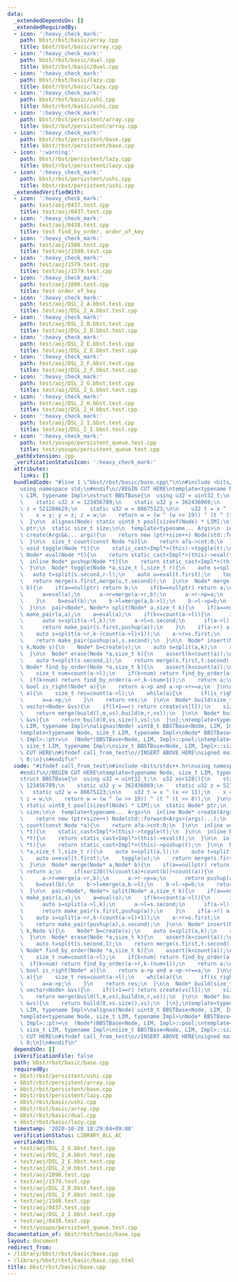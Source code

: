 ```yaml
---
data:
  _extendedDependsOn: []
  _extendedRequiredBy:
  - icon: ':heavy_check_mark:'
    path: bbst/rbst/basic/array.cpp
    title: bbst/rbst/basic/array.cpp
  - icon: ':heavy_check_mark:'
    path: bbst/rbst/basic/dual.cpp
    title: bbst/rbst/basic/dual.cpp
  - icon: ':heavy_check_mark:'
    path: bbst/rbst/basic/lazy.cpp
    title: bbst/rbst/basic/lazy.cpp
  - icon: ':heavy_check_mark:'
    path: bbst/rbst/basic/ushi.cpp
    title: bbst/rbst/basic/ushi.cpp
  - icon: ':heavy_check_mark:'
    path: bbst/rbst/persistent/array.cpp
    title: bbst/rbst/persistent/array.cpp
  - icon: ':heavy_check_mark:'
    path: bbst/rbst/persistent/base.cpp
    title: bbst/rbst/persistent/base.cpp
  - icon: ':warning:'
    path: bbst/rbst/persistent/lazy.cpp
    title: bbst/rbst/persistent/lazy.cpp
  - icon: ':heavy_check_mark:'
    path: bbst/rbst/persistent/ushi.cpp
    title: bbst/rbst/persistent/ushi.cpp
  _extendedVerifiedWith:
  - icon: ':heavy_check_mark:'
    path: test/aoj/0437.test.cpp
    title: test/aoj/0437.test.cpp
  - icon: ':heavy_check_mark:'
    path: test/aoj/0438.test.cpp
    title: test find_by_order, order_of_key
  - icon: ':heavy_check_mark:'
    path: test/aoj/1508.test.cpp
    title: test/aoj/1508.test.cpp
  - icon: ':heavy_check_mark:'
    path: test/aoj/1579.test.cpp
    title: test/aoj/1579.test.cpp
  - icon: ':heavy_check_mark:'
    path: test/aoj/2890.test.cpp
    title: test order_of_key
  - icon: ':heavy_check_mark:'
    path: test/aoj/DSL_2_A.bbst.test.cpp
    title: test/aoj/DSL_2_A.bbst.test.cpp
  - icon: ':heavy_check_mark:'
    path: test/aoj/DSL_2_D.bbst.test.cpp
    title: test/aoj/DSL_2_D.bbst.test.cpp
  - icon: ':heavy_check_mark:'
    path: test/aoj/DSL_2_E.bbst.test.cpp
    title: test/aoj/DSL_2_E.bbst.test.cpp
  - icon: ':heavy_check_mark:'
    path: test/aoj/DSL_2_F.bbst.test.cpp
    title: test/aoj/DSL_2_F.bbst.test.cpp
  - icon: ':heavy_check_mark:'
    path: test/aoj/DSL_2_G.bbst.test.cpp
    title: test/aoj/DSL_2_G.bbst.test.cpp
  - icon: ':heavy_check_mark:'
    path: test/aoj/DSL_2_H.bbst.test.cpp
    title: test/aoj/DSL_2_H.bbst.test.cpp
  - icon: ':heavy_check_mark:'
    path: test/aoj/DSL_2_I.bbst.test.cpp
    title: test/aoj/DSL_2_I.bbst.test.cpp
  - icon: ':heavy_check_mark:'
    path: test/yosupo/persistent_queue.test.cpp
    title: test/yosupo/persistent_queue.test.cpp
  _pathExtension: cpp
  _verificationStatusIcon: ':heavy_check_mark:'
  attributes:
    links: []
  bundledCode: "#line 1 \"bbst/rbst/basic/base.cpp\"\n\n#include <bits/stdc++.h>\n\
    using namespace std;\n#endif\n//BEGIN CUT HERE\ntemplate<typename Node, size_t\
    \ LIM, typename Impl>\nstruct BBSTBase{\n  using u32 = uint32_t;\n  u32 xor128(){\n\
    \    static u32 x = 123456789;\n    static u32 y = 362436069;\n    static u32\
    \ z = 521288629;\n    static u32 w = 88675123;\n\n    u32 t = x ^ (x << 11);\n\
    \    x = y; y = z; z = w;\n    return w = (w ^ (w >> 19)) ^ (t ^ (t >> 8));\n\
    \  }\n\n  alignas(Node) static uint8_t pool[sizeof(Node) * LIM];\n  static Node*\
    \ ptr;\n  static size_t size;\n\n  template<typename... Args>\n  inline Node*\
    \ create(Args&&... args){\n    return new (ptr+size++) Node(std::forward<Args>(args)...);\n\
    \  }\n\n  size_t count(const Node *a){\n    return a?a->cnt:0;\n  }\n\n  inline\
    \ void toggle(Node *t){\n    static_cast<Impl*>(this)->toggle(t);\n  }\n\n  inline\
    \ Node* eval(Node *t){\n    return static_cast<Impl*>(this)->eval(t);\n  }\n\n\
    \  inline Node* pushup(Node *t){\n    return static_cast<Impl*>(this)->pushup(t);\n\
    \  }\n\n  Node* toggle(Node *a,size_t l,size_t r){\n    auto s=split(a,l);\n \
    \   auto t=split(s.second,r-l);\n    auto u=eval(t.first);\n    toggle(u);\n \
    \   return merge(s.first,merge(u,t.second));\n  }\n\n  Node* merge(Node* a,Node*\
    \ b){\n    if(a==nullptr) return b;\n    if(b==nullptr) return a;\n    if(xor128()%(count(a)+count(b))<count(a)){\n\
    \      a=eval(a);\n      a->r=merge(a->r,b);\n      a->r->p=a;\n      return pushup(a);\n\
    \    }\n    b=eval(b);\n    b->l=merge(a,b->l);\n    b->l->p=b;\n    return pushup(b);\n\
    \  }\n\n  pair<Node*, Node*> split(Node* a,size_t k){\n    if(a==nullptr) return\
    \ make_pair(a,a);\n    a=eval(a);\n    if(k<=count(a->l)){\n      if(a->l) a->l->p=nullptr;\n\
    \      auto s=split(a->l,k);\n      a->l=s.second;\n      if(a->l) a->l->p=a;\n\
    \      return make_pair(s.first,pushup(a));\n    }\n    if(a->r) a->r->p=nullptr;\n\
    \    auto s=split(a->r,k-(count(a->l)+1));\n    a->r=s.first;\n    if(a->r) a->r->p=a;\n\
    \    return make_pair(pushup(a),s.second);\n  }\n\n  Node* insert(Node *a,size_t\
    \ k,Node v){\n    Node* b=create(v);\n    auto s=split(a,k);\n    return merge(merge(s.first,b),s.second);\n\
    \  }\n\n  Node* erase(Node *a,size_t k){\n    assert(k<count(a));\n    auto s=split(a,k);\n\
    \    auto t=split(s.second,1);\n    return merge(s.first,t.second);\n  }\n\n \
    \ Node* find_by_order(Node *a,size_t k){\n    assert(k<count(a));\n    a=eval(a);\n\
    \    size_t num=count(a->l);\n    if(k<num) return find_by_order(a->l,k);\n  \
    \  if(k>num) return find_by_order(a->r,k-(num+1));\n    return a;\n  }\n\n  inline\
    \ bool is_right(Node* a){\n    return a->p and a->p->r==a;\n  }\n\n  size_t order_of_key(Node*\
    \ a){\n    size_t res=count(a->l);\n    while(a){\n      if(is_right(a)) res+=count(a->p->l)+1;\n\
    \      a=a->p;\n    }\n    return res;\n  }\n\n  Node* build(size_t l,size_t r,const\
    \ vector<Node> &vs){\n    if(l+1==r) return create(vs[l]);\n    size_t m=(l+r)>>1;\n\
    \    return merge(build(l,m,vs),build(m,r,vs));\n  }\n\n  Node* build(const vector<Node>\
    \ &vs){\n    return build(0,vs.size(),vs);\n  }\n};\ntemplate<typename Node, size_t\
    \ LIM, typename Impl>\nalignas(Node) uint8_t BBSTBase<Node, LIM, Impl>::pool[];\n\
    template<typename Node, size_t LIM, typename Impl>\nNode* BBSTBase<Node, LIM,\
    \ Impl>::ptr=\n  (Node*)BBSTBase<Node, LIM, Impl>::pool;\ntemplate<typename Node,\
    \ size_t LIM, typename Impl>\nsize_t BBSTBase<Node, LIM, Impl>::size=0;\n//END\
    \ CUT HERE\n#ifndef call_from_test\n//INSERT ABOVE HERE\nsigned main(){\n  return\
    \ 0;\n}\n#endif\n"
  code: "#ifndef call_from_test\n#include <bits/stdc++.h>\nusing namespace std;\n\
    #endif\n//BEGIN CUT HERE\ntemplate<typename Node, size_t LIM, typename Impl>\n\
    struct BBSTBase{\n  using u32 = uint32_t;\n  u32 xor128(){\n    static u32 x =\
    \ 123456789;\n    static u32 y = 362436069;\n    static u32 z = 521288629;\n \
    \   static u32 w = 88675123;\n\n    u32 t = x ^ (x << 11);\n    x = y; y = z;\
    \ z = w;\n    return w = (w ^ (w >> 19)) ^ (t ^ (t >> 8));\n  }\n\n  alignas(Node)\
    \ static uint8_t pool[sizeof(Node) * LIM];\n  static Node* ptr;\n  static size_t\
    \ size;\n\n  template<typename... Args>\n  inline Node* create(Args&&... args){\n\
    \    return new (ptr+size++) Node(std::forward<Args>(args)...);\n  }\n\n  size_t\
    \ count(const Node *a){\n    return a?a->cnt:0;\n  }\n\n  inline void toggle(Node\
    \ *t){\n    static_cast<Impl*>(this)->toggle(t);\n  }\n\n  inline Node* eval(Node\
    \ *t){\n    return static_cast<Impl*>(this)->eval(t);\n  }\n\n  inline Node* pushup(Node\
    \ *t){\n    return static_cast<Impl*>(this)->pushup(t);\n  }\n\n  Node* toggle(Node\
    \ *a,size_t l,size_t r){\n    auto s=split(a,l);\n    auto t=split(s.second,r-l);\n\
    \    auto u=eval(t.first);\n    toggle(u);\n    return merge(s.first,merge(u,t.second));\n\
    \  }\n\n  Node* merge(Node* a,Node* b){\n    if(a==nullptr) return b;\n    if(b==nullptr)\
    \ return a;\n    if(xor128()%(count(a)+count(b))<count(a)){\n      a=eval(a);\n\
    \      a->r=merge(a->r,b);\n      a->r->p=a;\n      return pushup(a);\n    }\n\
    \    b=eval(b);\n    b->l=merge(a,b->l);\n    b->l->p=b;\n    return pushup(b);\n\
    \  }\n\n  pair<Node*, Node*> split(Node* a,size_t k){\n    if(a==nullptr) return\
    \ make_pair(a,a);\n    a=eval(a);\n    if(k<=count(a->l)){\n      if(a->l) a->l->p=nullptr;\n\
    \      auto s=split(a->l,k);\n      a->l=s.second;\n      if(a->l) a->l->p=a;\n\
    \      return make_pair(s.first,pushup(a));\n    }\n    if(a->r) a->r->p=nullptr;\n\
    \    auto s=split(a->r,k-(count(a->l)+1));\n    a->r=s.first;\n    if(a->r) a->r->p=a;\n\
    \    return make_pair(pushup(a),s.second);\n  }\n\n  Node* insert(Node *a,size_t\
    \ k,Node v){\n    Node* b=create(v);\n    auto s=split(a,k);\n    return merge(merge(s.first,b),s.second);\n\
    \  }\n\n  Node* erase(Node *a,size_t k){\n    assert(k<count(a));\n    auto s=split(a,k);\n\
    \    auto t=split(s.second,1);\n    return merge(s.first,t.second);\n  }\n\n \
    \ Node* find_by_order(Node *a,size_t k){\n    assert(k<count(a));\n    a=eval(a);\n\
    \    size_t num=count(a->l);\n    if(k<num) return find_by_order(a->l,k);\n  \
    \  if(k>num) return find_by_order(a->r,k-(num+1));\n    return a;\n  }\n\n  inline\
    \ bool is_right(Node* a){\n    return a->p and a->p->r==a;\n  }\n\n  size_t order_of_key(Node*\
    \ a){\n    size_t res=count(a->l);\n    while(a){\n      if(is_right(a)) res+=count(a->p->l)+1;\n\
    \      a=a->p;\n    }\n    return res;\n  }\n\n  Node* build(size_t l,size_t r,const\
    \ vector<Node> &vs){\n    if(l+1==r) return create(vs[l]);\n    size_t m=(l+r)>>1;\n\
    \    return merge(build(l,m,vs),build(m,r,vs));\n  }\n\n  Node* build(const vector<Node>\
    \ &vs){\n    return build(0,vs.size(),vs);\n  }\n};\ntemplate<typename Node, size_t\
    \ LIM, typename Impl>\nalignas(Node) uint8_t BBSTBase<Node, LIM, Impl>::pool[];\n\
    template<typename Node, size_t LIM, typename Impl>\nNode* BBSTBase<Node, LIM,\
    \ Impl>::ptr=\n  (Node*)BBSTBase<Node, LIM, Impl>::pool;\ntemplate<typename Node,\
    \ size_t LIM, typename Impl>\nsize_t BBSTBase<Node, LIM, Impl>::size=0;\n//END\
    \ CUT HERE\n#ifndef call_from_test\n//INSERT ABOVE HERE\nsigned main(){\n  return\
    \ 0;\n}\n#endif\n"
  dependsOn: []
  isVerificationFile: false
  path: bbst/rbst/basic/base.cpp
  requiredBy:
  - bbst/rbst/persistent/ushi.cpp
  - bbst/rbst/persistent/array.cpp
  - bbst/rbst/persistent/base.cpp
  - bbst/rbst/persistent/lazy.cpp
  - bbst/rbst/basic/ushi.cpp
  - bbst/rbst/basic/array.cpp
  - bbst/rbst/basic/dual.cpp
  - bbst/rbst/basic/lazy.cpp
  timestamp: '2020-10-28 18:29:04+09:00'
  verificationStatus: LIBRARY_ALL_AC
  verifiedWith:
  - test/aoj/DSL_2_G.bbst.test.cpp
  - test/aoj/DSL_2_A.bbst.test.cpp
  - test/aoj/DSL_2_E.bbst.test.cpp
  - test/aoj/DSL_2_H.bbst.test.cpp
  - test/aoj/2890.test.cpp
  - test/aoj/1579.test.cpp
  - test/aoj/DSL_2_D.bbst.test.cpp
  - test/aoj/DSL_2_F.bbst.test.cpp
  - test/aoj/1508.test.cpp
  - test/aoj/0437.test.cpp
  - test/aoj/DSL_2_I.bbst.test.cpp
  - test/aoj/0438.test.cpp
  - test/yosupo/persistent_queue.test.cpp
documentation_of: bbst/rbst/basic/base.cpp
layout: document
redirect_from:
- /library/bbst/rbst/basic/base.cpp
- /library/bbst/rbst/basic/base.cpp.html
title: bbst/rbst/basic/base.cpp
---
```

